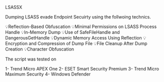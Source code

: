 LSASSX 

Dumping LSASS evade Endpoint Secuirty using the follwoing technics.

💡Reflection-Based Obfuscation
💡Minimal Permissions on LSASS Process Handle 
💡In-Memory Dump
💡Use of SafeFileHandle and DangerousGetHandle
💡Dynamic Memory Access Using Reflection
💡Encryption and Compression of Dump File
💡File Cleanup After Dump Creation
💡Character Obfuscation

The script was tested on

1- Trend Micro APEX One
2- ESET Smart Security Premium 
3- Trend Micro Maximum Security
4- Windows Defender
